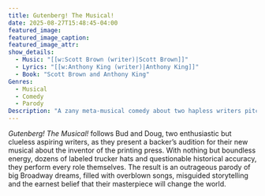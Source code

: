 ```yaml
---
title: Gutenberg! The Musical!
date: 2025-08-27T15:48:45-04:00
featured_image:
featured_image_caption: 
featured_image_attr:
show_details: 
  - Music: "[[w:Scott Brown (writer)|Scott Brown]]"
  - Lyrics: "[[w:Anthony King (writer)|Anthony King]]"
  - Book: "Scott Brown and Anthony King"
Genres:
  - Musical
  - Comedy
  - Parody
Description: "A zany meta-musical comedy about two hapless writers pitching their over-the-top show about Johann Gutenberg, packed with satire, slapstick and Broadway spoofs."
---
```

*Gutenberg! The Musical!* follows Bud and Doug, two enthusiastic but clueless aspiring writers, as they present a backer’s audition for their new musical about the inventor of the printing press. With nothing but boundless energy, dozens of labeled trucker hats and questionable historical accuracy, they perform every role themselves. The result is an outrageous parody of big Broadway dreams, filled with overblown songs, misguided storytelling and the earnest belief that their masterpiece will change the world.